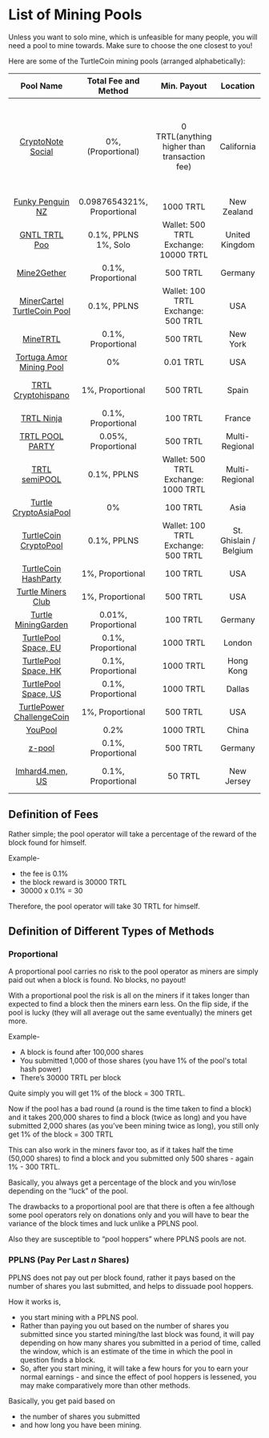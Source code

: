 # List of Mining Pools

Unless you want to solo mine, which is unfeasible for many people, you will need a pool to mine towards. Make sure to choose the one closest to you!

Here are some of the TurtleCoin mining pools (arranged alphabetically):

|                          Pool Name                           |    Total Fee and Method     |                 Min. Payout                  |        Location        |                            Notes                             |
| :----------------------------------------------------------: | :-------------------------: | :------------------------------------------: | :--------------------: | :----------------------------------------------------------: |
|     [CryptoNote Social](https://cryptonote.social/trtl)      |     0%, (Proportional)      | 0 TRTL(anything higher than transaction fee) |       California       | **No payments page, be wary.** Read `details details details` section carefully. |
| [Funky Penguin NZ](https://trtl.heigh-ho.funkypenguin.co.nz) | 0.0987654321%, Proportional |                  1000 TRTL                   |      New Zealand       |                              -                               |
|     [GNTL TRTL Poo](https://trtl.pool.gntl.co.uk/#/home)     | 0.1%, PPLNS <br /> 1%, Solo | Wallet: 500 TRTL <br />Exchange: 10000 TRTL  |     United Kingdom     |                     Supports solo mining                     |
|         [Mine2Gether](https://trtl.mine2gether.com)          |     0.1%, Proportional      |                   500 TRTL                   |        Germany         |                              -                               |
| [MinerCartel TurtleCoin Pool](https://turtle.minercartel.com/#/home) |         0.1%, PPLNS         |  Wallet: 100 TRTL <br />Exchange: 500 TRTL   |          USA           |            Supports XMR-Node-Proxy                   |
|              [MineTRTL](http://ny.minetrtl.us)               |     0.1%, Proportional      |                   500 TRTL                   |        New York        |                           No HTTPS                           |
|    [Tortuga Amor Mining Pool](http://mine.tortugamor.cf)     |             0%              |                  0.01 TRTL                   |          USA           |                           No HTTPS                           |
|    [TRTL Cryptohispano](https://trtl.cryptohispano.net)      |      1%, Proportional       |                   500 TRTL                   |      Spain             |                    Customer support in Spanish                 |                                           
|               [TRTL Ninja](https://trtl.ninja)               |     0.1%, Proportional      |                   100 TRTL                   |         France         |                              -                               |
|        [TRTL POOL PARTY](https://turtle.atpool.party)        |     0.05%, Proportional     |                   500 TRTL                   |     Multi-Regional     |                              -                               |
|          [TRTL semiPOOL](https://trtl.semipool.com)          |         0.1%, PPLNS         |  Wallet: 500 TRTL<br />Exchange: 1000 TRTL   |     Multi-Regional     |                   Supports XMR-Node-Proxy                    |
|   [Turtle CryptoAsiaPool](http://trtl.cryptoasiapool.com)    |             0%              |                   100 TRTL                   |          Asia          |                           No HTTPS                           |
|    [TurtleCoin CryptoPool](https://trtl.cryptopool.space)    |         0.1%, PPLNS         |  Wallet: 100 TRTL <br /> Exchange: 500 TRTL  | St. Ghislain / Belgium |                     Supports XMRIG-Proxy                     |
|    [TurtleCoin HashParty](http://turtlecoin.hashparty.io)    |      1%, Proportional       |                   100 TRTL                   |          USA           |                           No HTTPS                           |
|     [Turtle Miners Club](http://turtleminers.club)           |     1%, Proportional        |                   500 TRTL                   |          USA           |                           No HTTPS                           |
|     [Turtle MiningGarden](https://turtle.mining.garden)      |     0.01%, Proportional     |                   100 TRTL                   |        Germany         |                              -                               |
|     [TurtlePool Space, EU](https://eu.turtlepool.space)      |     0.1%, Proportional      |                  1000 TRTL                   |         London         |                              -                               |
|     [TurtlePool Space, HK](https://hk.turtlepool.space)      |     0.1%, Proportional      |                  1000 TRTL                   |       Hong Kong        |                              -                               |
|     [TurtlePool Space, US](https://us.turtlepool.space)      |     0.1%, Proportional      |                  1000 TRTL                   |         Dallas         |                              -                               |
| [TurtlePower ChallengeCoin](http://turtlepower.challengecoin.io) |      1%, Proportional       |                   500 TRTL                   |          USA           |                           No HTTPS                           |
|              [YouPool](https://youpool.io/TRTL)              |            0.2%             |                  1000 TRTL                   |         China          |                              -                               |
|                 [z-pool](https://z-pool.com)                 |     0.1%, Proportional      |                   500 TRTL                   |        Germany         |                              -                               |
|     [Imhard4.men, US](http://turtlehomosecs.imhard4.men)      |     0.1%, Proportional      |                  50 TRTL                   |         New Jersey         |                           Mine at your own risk            |

## Definition of Fees

Rather simple; the pool operator will take a percentage of the reward of the block found for himself.

Example-

- the fee is 0.1%
- the block reward is 30000 TRTL
- 30000 x 0.1% = 30

Therefore, the pool operator will take 30 TRTL for himself.



## Definition of Different Types of Methods

### Proportional

A proportional pool carries no risk to the pool operator as miners are simply paid out when a block is found. No blocks, no payout!

With a proportional pool the risk is all on the miners if it takes longer than expected to find a block then the miners earn less. On the flip side, if the pool is lucky (they will all average out the same eventually) the miners get more.

Example-

- A block is found after 100,000 shares
- You submitted 1,000 of those shares (you have 1% of the pool's total hash power)
- There’s 30000 TRTL per block

Quite simply you will get 1% of the block = 300 TRTL.

Now if the pool has a bad round (a round is the time taken to find a block) and it takes 200,000 shares to find a block (twice as long) and you have submitted 2,000 shares (as you’ve been mining twice as long), you still only get 1% of the block = 300 TRTL

This can also work in the miners favor too, as if it takes half the time (50,000 shares) to find a block and you submitted only 500 shares - again 1% - 300 TRTL.

Basically, you always get a percentage of the block and you win/lose depending on the “luck” of the pool.



The drawbacks to a proportional pool are that there is often a fee although some pool operators rely on donations only and you will have to bear the variance of the block times and luck unlike a PPLNS pool.

Also they are susceptible to “pool hoppers” where PPLNS pools are not.

### PPLNS (Pay Per Last *n* Shares)

PPLNS does not pay out per block found, rather it pays based on the number of shares you last submitted, and helps to dissuade pool hoppers.

How it works is,

* you start mining with a PPLNS pool.
* Rather than paying you out based on the number of shares you submitted since you started mining/the last block was found, it will pay depending on how many shares you submitted in a period of time, called the window, which is an estimate of the time in which the pool in question finds a block.
* So, after you start mining, it will take a few hours for you to earn your normal earnings - and since the effect of pool hoppers is lessened, you may make comparatively more than other methods.

Basically, you get paid based on

- the number of shares you submitted
- and how long you have been mining.
